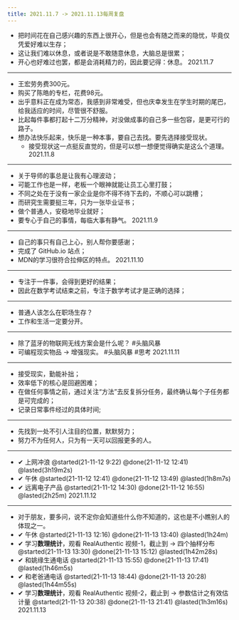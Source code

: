 ```yaml
---
title: 2021.11.7 -> 2021.11.13每周复盘
---
```


- 把时间花在自己感兴趣的东西上很开心，但是也会有随之而来的隐忧，毕竟仅凭爱好难以生存；
- 这让我们难以休息，或者说是不敢随意休息，大脑总是很累；
- 开心也好难过也罢，都是会消耗精力的，因此要记得：休息。 2021.11.7

---

- 王宏劳务费300元。
- 购买了陈皓的专栏，花费98元。
- 出乎意料正在成为常态，我感到非常难受，但也庆幸发生在学生时期的尾巴，给我适应的时间，尽管很不舒服。
- 比起每件事都打起十二万分精神，对没做成事的自己多一些包容，是更可行的路子。
- 想办法快乐起来，快乐是一种本事，要自己去找。要先选择接受现状。
    - 接受现状这一点挺反直觉的，但是可以想一想便觉得确实是这么个道理。 2021.11.8

---

- 关于导师的事总是让我有心理波动；
- 可能工作也是一样，老板一个眼神就能让员工心里打鼓；
- 不同之处在于没有一家企业是你不得不待下去的，不顺心可以跳槽；
- 而研究生需要挺三年，只为一张毕业证书；
- 做个普通人，安稳地毕业就好；
- 要专心于自己的事情，每临大事有静气。 2021.11.9

---

- 自己的事只有自己上心，别人帮你要感谢；
- 完成了 GitHub.io 站点；
- MDN的学习很符合拉伸区的特点。 2021.11.10

---

- 专注于一件事，会得到更好的结果；
- 因此在数学考试结束之前，专注于数学考试才是正确的选择；
- ---
- 普通人该怎么在职场生存？
- 工作和生活一定要分开。
- ---
- 除了蓝牙的物联网无线方案会是什么呢？ #头脑风暴
- 可编程现实物品 -> 增强现实。 #头脑风暴 #思考 2021.11.11

---

- 接受现实，勤能补拙；
- 效率低下的核心是回避困难；
- 在做任何事情之前，通过关注“方法”去反复拆分任务，最终确认每个子任务都是可完成的；
- 记录日常事件经过的具体时间;
- ---
- 先找到一处不引人注目的位置，默默努力；
- 努力不为任何人，只为有一天可以回报更多的人。
- ---
- ✔ 上网冲浪 @started(21-11-12 9:22) @done(21-11-12 12:41) @lasted(3h19m2s)
- ✔ 午休 @started(21-11-12 12:41) @done(21-11-12 13:49) @lasted(1h8m7s)
- ✔ 远离电子产品 @started(21-11-12 14:30) @done(21-11-12 16:55) @lasted(2h25m) 2021.11.12

---

- 对于朋友，要多问，说不定你会知道些什么你不知道的，这也是不小瞧别人的体现之一。
- ✔ 午休 @started(21-11-13 12:16) @done(21-11-13 13:40) @lasted(1h24m)
- ✔ 学习**数理统计**，观看 RealAuthentic 视频-1，截止到 -> 四个抽样分布 @started(21-11-13 13:30) @done(21-11-13 15:12) @lasted(1h42m28s)
- ✔ 和姚缘生通电话 @started(21-11-13 15:55) @done(21-11-13 17:41) @lasted(1h46m5s)
- ✔ 和老爸通电话 @started(21-11-13 18:44) @done(21-11-13 20:28) @lasted(1h44m55s)
- ✔ 学习**数理统计**，观看 RealAuthentic 视频-2，截止到 -> 参数估计之有效估计量 @started(21-11-13 20:38) @done(21-11-13 21:41) @lasted(1h3m16s) 2021.11.13
